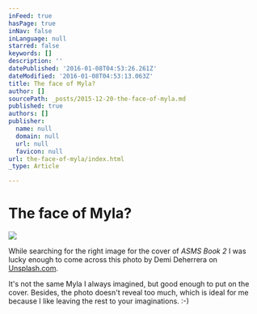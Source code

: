 ```yaml
---
inFeed: true
hasPage: true
inNav: false
inLanguage: null
starred: false
keywords: []
description: ''
datePublished: '2016-01-08T04:53:26.261Z'
dateModified: '2016-01-08T04:53:13.063Z'
title: The face of Myla?
author: []
sourcePath: _posts/2015-12-20-the-face-of-myla.md
published: true
authors: []
publisher:
  name: null
  domain: null
  url: null
  favicon: null
url: the-face-of-myla/index.html
_type: Article

---
```

# The face of Myla?
![](https://s3-us-west-2.amazonaws.com/the-grid-img/p/04f9d78b9941a52ce66ba12f4de5c3f0edd363ed.jpg)

While searching for the right image for the cover of _ASMS Book 2_ I was lucky enough to come across this photo by Demi Deherrera on [Unsplash.com][0]. 

It's not the same Myla I always imagined, but good enough to put on the cover. Besides, the photo doesn't reveal too much, which is ideal for me because I like leaving the rest to your imaginations. :-)

[0]: www.unsplash.com
